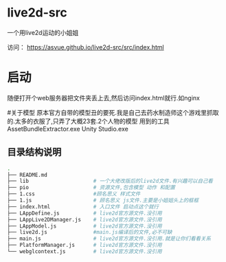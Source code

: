 # live2d-src
一个用live2d运动的小姐姐

访问： https://asvue.github.io/live2d-src/src/index.html

# 启动
随便打开个web服务器把文件夹丢上去,然后访问index.html就行.如nginx

#关于模型
原本官方自带的模型丑的要死.我是自己去药水制造师这个游戏里抓取的.太多的衣服了,只弄了大概23套.2个人物的模型
用到的工具 AssetBundleExtractor.exe  Unity Studio.exe




目录结构说明
------------

```bash
.
├── README.md
├── lib                     # 一个大佬改版后的live2d文件.有兴趣可以自己看
├── pio                     # 资源文件,包含模型 动作 和配置
├── 1.css                   #顾名思义 样式文件
├── 1.js                    # 顾名思义 js文件.主要是小姐姐头上的框框
├── index.html              # 入口文件 启动点这个就行
├── LAppDefine.js           # live2d官方源文件.没引用
├── LAppLive2DManager.js    # live2d官方源文件.没引用
├── LAppModel.js            # live2d官方源文件.没引用
├── live2d.js               #main.js编译后的文件,必不可缺     
├── main.js                 # live2d官方源文件.没引用.就是让你们看看关系
├── PlatformManager.js      # live2d官方源文件.没引用
└── webglcontext.js         # live2d官方源文件.没引用

```